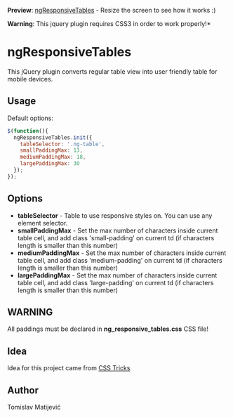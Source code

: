 **Preview**: [ngResponsiveTables](http://jsfiddle.net/HyxAP/1/) - Resize the screen to see how it works :)

**Warning**: This jquery plugin requires CSS3 in order to work properly!*

ngResponsiveTables
==========================

This jQuery plugin converts regular table view into user friendly table for mobile devices.

## Usage ##

Default options:

```javascript
$(function(){
  ngResponsiveTables.init({
    tableSelector: '.ng-table',
    smallPaddingMax: 13,
  	mediumPaddingMax: 18,
	largePaddingMax: 30
  });
});
```

## Options ##

* __tableSelector__ - Table to use responsive styles on. You can use any element selector.
* __smallPaddingMax__ - Set the max number of characters inside current table cell, and add class 'small-padding' on current td (if characters length is smaller than this number)
* __mediumPaddingMax__ - Set the max number of characters inside current table cell, and add class 'medium-padding' on current td (if characters length is smaller than this number)
* __largePaddingMax__ - Set the max number of characters inside current table cell, and add class 'large-padding' on current td (if characters length is smaller than this number)

## WARNING ##
All paddings must be declared in __ng_responsive_tables.css__ CSS file!

## Idea ##
Idea for this project came from [CSS Tricks](http://css-tricks.com/examples/ResponsiveTables/responsive.php)

## Author ##

Tomislav Matijević

